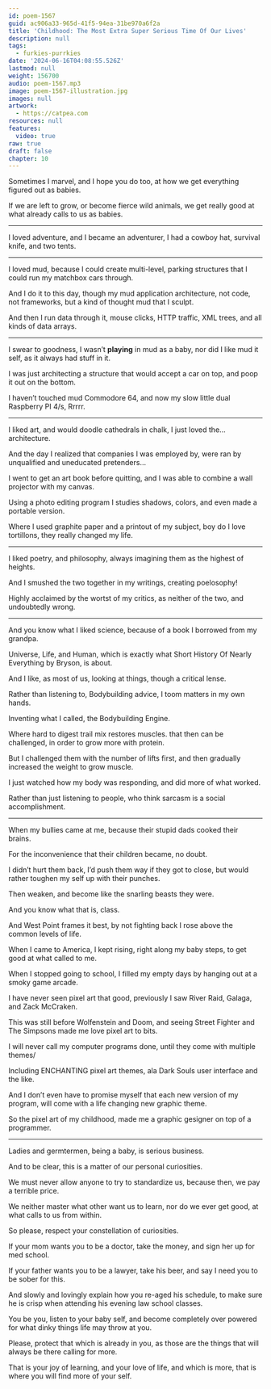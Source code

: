 ```yaml
---
id: poem-1567
guid: ac906a33-965d-41f5-94ea-31be970a6f2a
title: 'Childhood: The Most Extra Super Serious Time Of Our Lives'
description: null
tags:
  - furkies-purrkies
date: '2024-06-16T04:08:55.526Z'
lastmod: null
weight: 156700
audio: poem-1567.mp3
image: poem-1567-illustration.jpg
images: null
artwork:
  - https://catpea.com
resources: null
features:
  video: true
raw: true
draft: false
chapter: 10
---
```


Sometimes I marvel, and I hope you do too,
at how we get everything figured out as babies.

If we are left to grow, or become fierce wild animals,
we get really good at what already calls to us as babies.

---

I loved adventure, and I became an adventurer,
I had a cowboy hat, survival knife, and two tents.

---

I loved mud, because I could create multi-level,
parking structures that I could run my matchbox cars through.

And I do it to this day, though my mud application architecture,
not code, not frameworks, but a kind of thought mud that I sculpt.

And then I run data through it, mouse clicks,
HTTP traffic, XML trees, and all kinds of data arrays.

---

I swear to goodness, I wasn’t __playing__ in mud as a baby,
nor did I like mud it self, as it always had stuff in it.

I was just architecting a structure that would accept a car on top,
and poop it out on the bottom.

I haven’t touched mud Commodore 64,
and now my slow little dual Raspberry PI 4/s, Rrrrr.

---

I liked art, and would doodle cathedrals in chalk,
I just loved the… architecture.

And the day I realized that companies I was employed by,
were ran by unqualified and uneducated pretenders…

I went to get an art book before quitting,
and I was able to combine a wall projector with my canvas.

Using a photo editing program I studies shadows, colors,
and even made a portable version.

Where I used graphite paper and a printout of my subject,
boy do I love tortillons, they really changed my life.

---

I liked poetry, and philosophy,
always imagining them as the highest of heights.

And I smushed the two together in my writings,
creating poelosophy!

Highly acclaimed by the wortst of my critics,
as neither of the two, and undoubtedly wrong.

---

And you know what I liked science,
because of a book I borrowed from my grandpa.

Universe, Life, and Human,
which is exactly what Short History Of Nearly Everything by Bryson, is about.

And I like, as most of us, looking at things,
though a critical lense.

Rather than listening to, Bodybuilding advice,
I toom matters in my own hands.

Inventing what I called,
the Bodybuilding Engine.

Where hard to digest trail mix restores muscles.
that then can be challenged, in order to grow more with protein.

But I challenged them with the number of lifts first,
and then gradually increased the weight to grow muscle.

I just watched how my body was responding,
and did more of what worked.

Rather than just listening to people,
who think sarcasm is a social accomplishment.

---

When my bullies came at me,
because their stupid dads cooked their brains.

For the inconvenience that their children became,
no doubt.

I didn’t hurt them back, I’d push them way if they got to close,
but would rather toughen my self up with their punches.

Then weaken,
and become like the snarling beasts they were.

And you know what that is,
class.

And West Point frames it best,
by not fighting back I rose above the common levels of life.

When I came to America, I kept rising,
right along my baby steps, to get good at what called to me.

When I stopped going to school,
I filled my empty days by hanging out at a smoky game arcade.

I have never seen pixel art that good,
previously I saw River Raid, Galaga, and Zack McCraken.

This was still before Wolfenstein and Doom,
and seeing Street Fighter and The Simpsons made me love pixel art to bits.

I will never call my computer programs done,
until they come with multiple themes/

Including ENCHANTING pixel art themes,
ala Dark Souls user interface and the like.

And I don’t even have to promise myself that each new version of my program,
will come with a life changing new graphic theme.

So the pixel art of my childhood,
made me a graphic gesigner on top of a programmer.

---

Ladies and germtermen,
being a baby, is serious business.

And to be clear,
this is a matter of our personal curiosities.

We must never allow anyone to try to standardize us,
because then, we pay a terrible price.

We neither master what other want us to learn,
nor do we ever get good, at what calls to us from within.

So please,
respect your constellation of curiosities.

If your mom wants you to be a doctor,
take the money, and sign her up for med school.

If your father wants you to be a lawyer,
take his beer, and say I need you to be sober for this.

And slowly and lovingly explain how you re-aged his schedule,
to make sure he is crisp when attending his evening law school classes.

You be you, listen to your baby self,
and become completely over powered for what dinky things life may throw at you.

Please, protect that which is already in you,
as those are the things that will always be there calling for more.

That is your joy of learning, and your love of life,
and which is more, that is where you will find more of your self.
